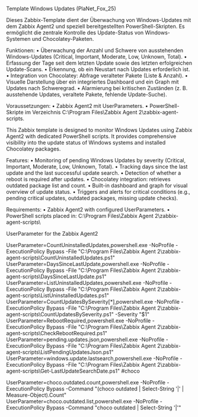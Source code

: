 Template Windows Updates (PlaNet_Fox_25)

Dieses Zabbix-Template dient der Überwachung von Windows-Updates mit dem Zabbix Agent2 und speziell bereitgestellten PowerShell-Skripten. Es ermöglicht die zentrale Kontrolle des Update-Status von Windows-Systemen und Chocolatey-Paketen.

Funktionen:
	•	Überwachung der Anzahl und Schwere von ausstehenden Windows-Updates (Critical, Important, Moderate, Low, Unknown, Total).
	•	Erfassung der Tage seit dem letzten Update sowie des letzten erfolgreichen Update-Scans.
	•	Erkennung, ob ein Neustart nach Updates erforderlich ist.
	•	Integration von Chocolatey: Abfrage veralteter Pakete (Liste & Anzahl).
	•	Visuelle Darstellung über ein integriertes Dashboard und ein Graph mit Updates nach Schweregrad.
	•	Alarmierung bei kritischen Zuständen (z. B. ausstehende Updates, veraltete Pakete, fehlende Update-Suche).

Voraussetzungen:
	•	Zabbix Agent2 mit UserParameters.
	•	PowerShell-Skripte im Verzeichnis
C:\Program Files\Zabbix Agent 2\zabbix-agent-scripts\.



This Zabbix template is designed to monitor Windows Updates using Zabbix Agent2 with dedicated PowerShell scripts. It provides comprehensive visibility into the update status of Windows systems and installed Chocolatey packages.

Features:
	•	Monitoring of pending Windows Updates by severity (Critical, Important, Moderate, Low, Unknown, Total).
	•	Tracking days since the last update and the last successful update search.
	•	Detection of whether a reboot is required after updates.
	•	Chocolatey integration: retrieves outdated package list and count.
	•	Built-in dashboard and graph for visual overview of update status.
	•	Triggers and alerts for critical conditions (e.g., pending critical updates, outdated packages, missing update checks).

Requirements:
	•	Zabbix Agent2 with configured UserParameters.
	•	PowerShell scripts placed in:
C:\Program Files\Zabbix Agent 2\zabbix-agent-scripts\

UserParameter for the Zabbix Agent2 

UserParameter=CountUninstalledUpdates,powershell.exe -NoProfile -ExecutionPolicy Bypass -File "C:\Program Files\Zabbix Agent 2\zabbix-agent-scripts\CountUninstalledUpdates.ps1"
UserParameter=DaysSinceLastUpdate,powershell.exe -NoProfile -ExecutionPolicy Bypass -File "C:\Program Files\Zabbix Agent 2\zabbix-agent-scripts\DaysSinceLastUpdate.ps1"
UserParameter=ListUninstalledUpdates,powershell.exe -NoProfile -ExecutionPolicy Bypass -File "C:\Program Files\Zabbix Agent 2\zabbix-agent-scripts\ListUninstalledUpdates.ps1"
UserParameter=CountUpdatesBySeverity[*],powershell.exe -NoProfile -ExecutionPolicy Bypass -File "C:\Program Files\Zabbix Agent 2\zabbix-agent-scripts\CountUpdatesBySeverity.ps1" -Severity "$1"
UserParameter=RebootRequired,powershell.exe -NoProfile -ExecutionPolicy Bypass -File "C:\Program Files\Zabbix Agent 2\zabbix-agent-scripts\CheckRebootRequired.ps1"
UserParameter=pending.updates.json,powershell.exe -NoProfile -ExecutionPolicy Bypass -File "C:\Program Files\Zabbix Agent 2\zabbix-agent-scripts\ListPendingUpdatesJson.ps1"
UserParameter=windows.update.lastsearch,powershell.exe -NoProfile -ExecutionPolicy Bypass -File "C:\Program Files\Zabbix Agent 2\zabbix-agent-scripts\Get-LastUpdateSearchDate.ps1"
#choco 

UserParameter=choco.outdated.count,powershell.exe -NoProfile -ExecutionPolicy Bypass -Command "(choco outdated | Select-String '|' | Measure-Object).Count"
UserParameter=choco.outdated.list,powershell.exe -NoProfile -ExecutionPolicy Bypass -Command "choco outdated | Select-String '|'"


